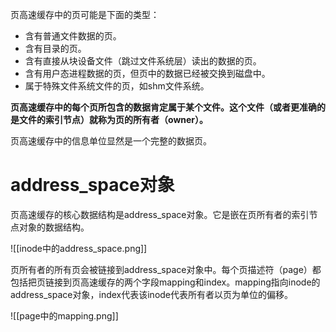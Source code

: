 
页高速缓存中的页可能是下面的类型：

- 含有普通文件数据的页。
- 含有目录的页。
- 含有直接从块设备文件（跳过文件系统层）读出的数据的页。
- 含有用户态进程数据的页，但页中的数据已经被交换到磁盘中。
- 属于特殊文件系统文件的页，如shm文件系统。

**页高速缓存中的每个页所包含的数据肯定属于某个文件。这个文件（或者更准确的是文件的索引节点）就称为页的所有者（owner）。**

页高速缓存中的信息单位显然是一个完整的数据页。

# address_space对象

页高速缓存的核心数据结构是address_space对象。它是嵌在页所有者的索引节点对象的数据结构。

![[inode中的address_space.png]]

页所有者的所有页会被链接到address_space对象中。每个页描述符（page）都包括把页链接到页高速缓存的两个字段mapping和index。mapping指向inode的address_space对象，index代表该inode代表所有者以页为单位的偏移。

![[page中的mapping.png]]


